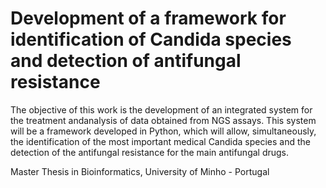 # Development of a framework for identification of Candida species and detection of antifungal resistance

The objective of this work is the development of an integrated system for the treatment andanalysis of data obtained from NGS assays.
This system will be a framework developed in Python, which will allow, simultaneously, the identification of the most important medical Candida species and the detection of the antifungal resistance for the main antifungal drugs.

Master Thesis in Bioinformatics, University of Minho - Portugal
